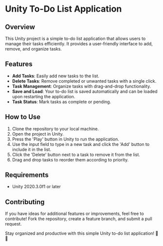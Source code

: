 # Unity To-Do List Application

## Overview
This Unity project is a simple to-do list application that allows users to manage their tasks efficiently. It provides a user-friendly interface to add, remove, and organize tasks.

## Features
- **Add Tasks**: Easily add new tasks to the list.
- **Delete Tasks**: Remove completed or unwanted tasks with a single click.
- **Task Management**: Organize tasks with drag-and-drop functionality.
- **Save and Load**: Your to-do list is saved automatically and can be loaded upon restarting the application.
- **Task Status**: Mark tasks as complete or pending.

## How to Use
1. Clone the repository to your local machine.
2. Open the project in Unity.
3. Press the 'Play' button in Unity to run the application.
4. Use the input field to type in a new task and click the 'Add' button to include it in the list.
5. Click the 'Delete' button next to a task to remove it from the list.
6. Drag and drop tasks to reorder them according to priority.

## Requirements
- Unity 2020.3.0f1 or later

## Contributing
If you have ideas for additional features or improvements, feel free to contribute! Fork the repository, create a feature branch, and submit a pull request.

Stay organized and productive with this simple Unity to-do list application! 📝✅
